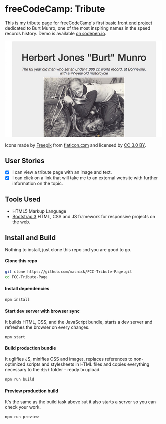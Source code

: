 # freeCodeCamp: Tribute

This is my tribute page for freeCodeCamp's first [basic front end project](https://learn.freecodecamp.org/responsive-web-design/responsive-web-design-projects/build-a-tribute-page) dedicated to Burt Munro, one of the most inspiring names in the speed records history. Demo is available [on codepen.io](https://codepen.io/macnick/full/POXYeg).

[![Tribute Page](/screenshot.jpg)](https://zsolti.co/fcc/tribute/)

Icons made by [Freepik](http://www.freepik.com) from [flaticon.com](https://www.flaticon.com/) and licensed by [CC 3.0 BY](http://creativecommons.org/licenses/by/3.0/).

## User Stories

- [x] I can view a tribute page with an image and text.
- [x] I can click on a link that will take me to an external website with further information on the topic.

## Tools Used

- HTML5 Markup Language
- [Bootstrap 3](https://getbootstrap.com/docs/3.3/) HTML, CSS and JS framework for responsive projects on the web.

## Install and Build

Nothing to install, just clone this repo and you are good to go.

#### Clone this repo

```bash
git clone https://github.com/macnick/FCC-Tribute-Page.git
cd FCC-Tribute-Page
```

#### Install dependencies

```bash
npm install
```

#### Start dev server with browser sync

It builds HTML, CSS, and the JavaScript bundle, starts a dev server and refreshes the browser on every changes.

```bash
npm start
```

#### Build production bundle

It uglifies JS, minifies CSS and images, replaces references to non-optimized scripts and stylesheets in HTML files and copies everything necessary to the `dist` folder - ready to upload.

```bash
npm run build
```

#### Preview production build

It's the same as the build task above but it also starts a server so you can check your work.

```bash
npm run preview
```
